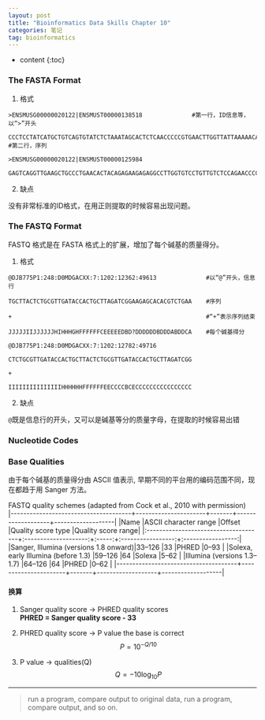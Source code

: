 ```yaml
---
layout: post
title: "Bioinformatics Data Skills Chapter 10"
categories: 笔记
tag: bioinformatics
---
```


* content
{:toc}


### The FASTA Format

1. 格式  

~~~~
>ENSMUSG00000020122|ENSMUST00000138518              #第一行，ID信息等，以“>”开头

CCCTCCTATCATGCTGTCAGTGTATCTCTAAATAGCACTCTCAACCCCCGTGAACTTGGTTATTAAAAACATGCCCAAAGTCTGGGAGCCAGGGCTGCAGGGAAATACCACAGCCTCAGTTCATCAAAACAGTTCATTGCCCAAAATGTTCTCAGCTGCAGCTTTCATGAGGTAACTCCAGGGCCCACCTGTTCTCTGGT    #第二行，序列

>ENSMUSG00000020122|ENSMUST00000125984

GAGTCAGGTTGAAGCTGCCCTGAACACTACAGAGAAGAGAGGCCTTGGTGTCCTGTTGTCTCCAGAACCCCAATATGTCTTGTGAAGGGCACACAACCCCTCAAAGGGGTGTCACTTCTTCTGATCACTTTTGTTACTGTTTACTAACTGATCCTATGAATCACTGTGTCTTCTCAGAGGCCGTGAACCACGTCTGCAAT
~~~~

2. 缺点

没有非常标准的ID格式，在用正则提取的时候容易出现问题。

### The FASTQ Format

FASTQ 格式是在 FASTA 格式上的扩展，增加了每个碱基的质量得分。  

1. 格式  

~~~~
@DJB775P1:248:D0MDGACXX:7:1202:12362:49613              #以“@”开头，信息行

TGCTTACTCTGCGTTGATACCACTGCTTAGATCGGAAGAGCACACGTCTGAA    #序列

+                                                       #“+”表示序列结束

JJJJJIIJJJJJJHIHHHGHFFFFFFCEEEEEDBD?DDDDDDBDDDABDDCA    #每个碱基得分

@DJB775P1:248:D0MDGACXX:7:1202:12782:49716

CTCTGCGTTGATACCACTGCTTACTCTGCGTTGATACCACTGCTTAGATCGG

+

IIIIIIIIIIIIIIIHHHHHHFFFFFFEECCCCBCECCCCCCCCCCCCCCCC
~~~~

2. 缺点  

`@`既是信息行的开头，又可以是碱基等分的质量字母，在提取的时候容易出错

### Nucleotide Codes

### Base Qualities

由于每个碱基的质量得分由 ASCⅡ 值表示, 早期不同的平台用的编码范围不同，现在都趋于用 Sanger 方法。

FASTQ quality schemes (adapted from Cock et al., 2010 with permission)  
|--------------------------------------+----------------------+-------+-------------------+-------------------|
|Name                                  |ASCII character range |Offset |Quality score type |Quality score range|
|:-------------------------------------+:--------------------:+:-----:+:-----------------:+:-----------------:|
|Sanger, Illumina (versions 1.8 onward)|33–126                |33     |PHRED              |0–93               |
|Solexa, early Illumina (before 1.3)   |59–126                |64     |Solexa             |5–62               |
|Illumina (versions 1.3–1.7)           |64–126                |64     |PHRED              |0–62               |
|--------------------------------------+----------------------+-------+-------------------+-------------------|

#### 换算  
1. Sanger quality score -> PHRED quality scores  
**PHRED = Sanger quality score - 33**  

2. PHRED quality score ->  P value the base is correct  
$$
P = 10^{ - Q/10 }
$$

3. P value -> qualities(Q)  
$$
Q = -10{\log}_{10}P
$$

---------------
> run a program, compare output to original data, run a program, compare output, and so on.
